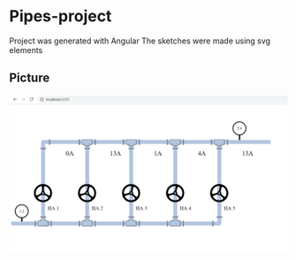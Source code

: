 # Pipes-project
Project was generated with Angular
The sketches were made using svg elements
## Picture
<img src="first-picture.png" width="600"/>
